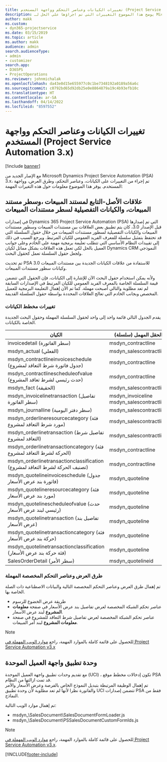 ```yaml
---
title: تغييرات الكيانات وعناصر التحكم وواجهة المستخدم (Project Service Automation 3.x)
description: يوضح هذا الموضوع التغييرات التي تم اجراؤها علي الحل لـ Microsoft Dynamics Project Service Automation 3.x.
author: makk
ms.custom:
- dyn365-projectservice
ms.date: 03/15/2019
ms.topic: article
ms.author: makk
audience: admin
search.audienceType:
- admin
- customizer
search.app:
- D365PS
- ProjectOperations
ms.reviewer: johnmichalak
ms.openlocfilehash: da43e0d15e655977c0c1be7348192a0189a56a6c
ms.sourcegitcommit: c0792bd65d92db25e0e8864879a19c4b93efb10c
ms.translationtype: HT
ms.contentlocale: ar-SA
ms.lasthandoff: 04/14/2022
ms.locfileid: "8597552"
---
```

# <a name="entity-control-and-user-interface-changes-project-service-automation-3x"></a>تغييرات الكيانات وعناصر التحكم وواجهة المستخدم (Project Service Automation 3.x)

[!include [banner](../../includes/psa-now-project-operations.md)]


مع الإصار الجديد من Microsoft Dynamics Project Service Automation (PSA) 3.x، تم إجراء من التغييرات على الكيانات، وعناصر التحكم، وطرق العرض، وواجهة المستخدم. يوفر هذا الموضوع معلومات حول هذه التغيرات المهمة:

## <a name="parent-child-relationships-for-sales-document-sales-document-line-sales-document-line-detail-entities"></a>علاقات الأصل-التابع لمستند المبيعات ،وسطر مستند المبيعات، والكيانات التفصيلية لسطر مستندات المبيعات
في إصدارات Dynamics 365 Project Service Automation (PSA) التي تم إصدارها قبل الإصدار 3.0، كان يتم تطبيق بعض العلاقات بين مستندات المبيعات وسطور مستندات المبيعات والكيانات التفصيلية لسطور مستندات المبيعات من خلال حقول السلسلة التي قد تحتفظ بتمثيل سلسلة للمعرف الفريد العمومي للكيان المرتبط. ويرجع السبب في ذلك إلى تقييدات النظام الأساسي التي تتطلب تعليمة برمجية مهمة على الخادم وعلى جوانب العميل بالحل لكي تعمل هذه العلاقات بشكل مماثل لكيان Dynamics CRM النموذجي ولجعل حقول السلسلة تعمل كحقول البحث.

تم تحديث PSA 3.0 للاستفادة من علاقات الكيانات الجديدة بين مستندات المبيعات وكيانات سطور مستندات المبيعات.

ولأنه يمكن استخدام حقول البحث الآن للإشارة إلى الكيانات، فإن الحقول التي تتضمن قيمة السلسلة الخاصة بالمعرف الفريد العمومي للكيان المرتبط في الإصدارات السابقة لم تعد مطلوبة والتالي أصبحت مهملة. كما تم الآن إهمال التعليمة البرمجية للعميل المخصص وبجانب الخادم التي تعالج العلاقات المحددة بواسطة حقول السلسلة القديمة.

### <a name="entity-schema-changes"></a>تغييرات مخطط الكيانات
يقدم الجدول التالي قائمة واحد إلى واحد لحقول السلسلة المهملة وحقول البحث الجديدة الخاصة بالكيانات. 

 الكيان |   الحقل المهمل (سلسلة) | الحقل الجديد (بحث)
--- | --- | ---
invoicedetail (سطر الفاتورة) |  msdyn_contractline |    msdyn_contractlineid
msdyn_actual (الفعلي) | msdyn_salescontractline |   msdyn_salescontractlineid
msdyn_contractlineinvoiceschedule (جدول فاتورة شرط التعاقد لمشروع) |    msdyn_contractline |    msdyn_contractlineid
msdyn_contractlinescheduleofvalue (حدث رئيسي لشرط تعاقد المشروع) |   msdyn_contractline |    msdyn_contractlineid
msdyn_fact (الحقيقة) | msdyn_salescontractline |   msdyn_salescontractlineid
msdyn_invoicelinetransaction (تفاصيل سطر الفاتورة) | msdyn_invoiceline <br> msdyn_salescontractline | msdyn_invoicelineid <br> msdyn_salescontractlineid
msdyn_journalline (سطر دفتر اليومية) |  msdyn_salescontractline |   msdyn_salescontractlineid
msdyn_orderlineresourcecategory (فئة مورد شرط التعاقد لمشروع) | msdyn_salescontractline |   msdyn_contractlineid
msdyn_orderlinetransaction (تفاصيل شرط التعاقد لمشروع) | msdyn_salescontractline |   msdyn_salescontractlineid
msdyn_orderlinetransactioncategory (فئة الحركة لشرط التعاقد لمشروع) |   msdyn_contractline |    msdyn_contractlineid
msdyn_orderlinetransactionclassification (تصنيف الحركة لشرط التعاقد لمشروع) |   msdyn_contractline |    msdyn_contractlineid
msdyn_quotelineinvoiceschedule (جدول فاتورة بند عرض الأسعار) |  msdyn_quoteline |   msdyn_quotelineid
msdyn_quotelineresourcecategory (فئة مورد بند عرض الأسعار) |    msdyn_quoteline |   msdyn_quotelineid
msdyn_quotelinescheduleofvalue (حدث رئيسي لبند عرض الأسعار) | msdyn_quoteline |   msdyn_quotelineid
msdyn_quotelinetransaction (تفاصيل بند عرض الأسعار) |    msdyn_quoteline |   msdyn_quotelineid
msdyn_quotelinetransactioncategory (فئة حركة بند عرض الأسعار) |  msdyn_quoteline |   msdyn_quotelineid
msdyn_quotelinetransactionclassification (فئة حركة بند عرض الأسعار) |  msdyn_quoteline |   msdyn_quotelineid
SalesOrderDetail (سطر الأمر) | msdyn_quotelineid | msdyn_quoteline 

### <a name="deprecated-custom-views-and-controls"></a>طرق العرض وعناصر التحكم المخصصة المهملة
تم إهمال طرق العرض وعناصر التحكم المخصصة التالية والبيانات الاصطناعية ذات الصلة الخاصة بها.

- طريقة عرض الخضوع للرسوم
- عناصر تحكم الشبكة المخصصة لعرض تفاصيل بند عرض الأسعار في صفحة **معلومات المشروع** لبند عرض الأسعار.
- عناصر تحكم الشبكة المخصصة لعرض تفاصيل شرط التعاقد للمشروع في صفحة **معلومات المشروع** لبند أمر المبيعات.

> [!NOTE]
> للحصول على قائمة كاملة بالموارد المهمة، راجع [موارد الويب المهملة في Project Service Automation v3.x](../developer-guides/web-resources-deprecated-v3.x.md)

## <a name="unified-client-interface-app-module"></a>وحدة تطبيق واجهة العميل الموحدة
مع تقديم وحدات تطبيق واجهة العميل الموحدة (UCI) ، تكون إدخالات مخطط موقع PSA قد تمت ازالتها من النظام.  
تم إهمال الوظيفة المرتبطة بتبديل النموذج الخاص بالفرصة وعرض الأسعار والأمر والفاتورة نظرا لأنها لم تعد مطلوبة لأن وحدة تطبيق UCI تتضمن إصدارات PSA فقط من النماذج.  

تم إهمال موارد الويب التالية:

- msdyn_\SalesDocument\SalesDocumentFormLoader.js
- msdyn_\SalesDocument\PSSalesDocumentCustomFormIds.js

> [!NOTE]
> للحصول على قائمة كاملة بالموارد المهمة، راجع [موارد الويب المهملة في Project Service Automation v3.x](../developer-guides/web-resources-deprecated-v3.x.md).




[!INCLUDE[footer-include](../../includes/footer-banner.md)]
